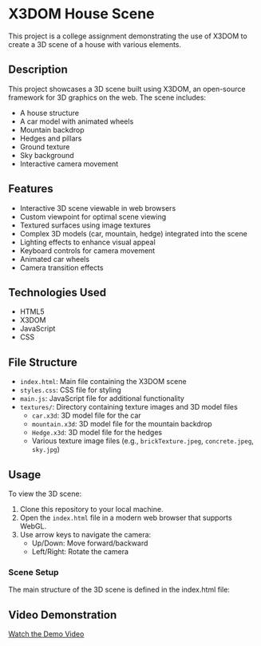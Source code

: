 # X3DOM House Scene

This project is a college assignment demonstrating the use of X3DOM to create a 3D scene of a house with various elements.

## Description

This project showcases a 3D scene built using X3DOM, an open-source framework for 3D graphics on the web. The scene includes:

- A house structure
- A car model with animated wheels
- Mountain backdrop
- Hedges and pillars
- Ground texture
- Sky background
- Interactive camera movement

## Features

- Interactive 3D scene viewable in web browsers
- Custom viewpoint for optimal scene viewing
- Textured surfaces using image textures
- Complex 3D models (car, mountain, hedge) integrated into the scene
- Lighting effects to enhance visual appeal
- Keyboard controls for camera movement
- Animated car wheels
- Camera transition effects

## Technologies Used

- HTML5
- X3DOM
- JavaScript
- CSS

## File Structure

- `index.html`: Main file containing the X3DOM scene
- `styles.css`: CSS file for styling
- `main.js`: JavaScript file for additional functionality
- `textures/`: Directory containing texture images and 3D model files
  - `car.x3d`: 3D model file for the car
  - `mountain.x3d`: 3D model file for the mountain backdrop
  - `Hedge.x3d`: 3D model file for the hedges
  - Various texture image files (e.g., `brickTexture.jpeg`, `concrete.jpeg`, `sky.jpg`)

## Usage

To view the 3D scene:

1. Clone this repository to your local machine.
2. Open the `index.html` file in a modern web browser that supports WebGL.
3. Use arrow keys to navigate the camera:
   - Up/Down: Move forward/backward
   - Left/Right: Rotate the camera

### Scene Setup
The main structure of the 3D scene is defined in the index.html file:

## Video Demonstration

[Watch the Demo Video](https://github.com/SimonK3lly/X3DOMAssignment/raw/main/media/DemoVideo.mp4)
